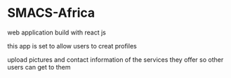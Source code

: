 # SMACS-Africa
<p>web application build with react js </p>
<p>this app is set to allow users to creat profiles </p>
<p>upload pictures and contact information of the services they offer so other users can get to them</p>
